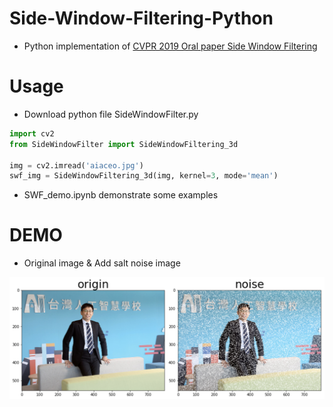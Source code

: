 # Side-Window-Filtering-Python
* Python implementation of [CVPR 2019 Oral paper Side Window Filtering](https://arxiv.org/pdf/1905.07177.pdf)

# Usage
* Download python file SideWindowFilter.py

```python
import cv2
from SideWindowFilter import SideWindowFiltering_3d

img = cv2.imread('aiaceo.jpg')
swf_img = SideWindowFiltering_3d(img, kernel=3, mode='mean')
```

* SWF_demo.ipynb demonstrate some examples

# DEMO

* Original image & Add salt noise image

![alt](images/origin&noise.png)
